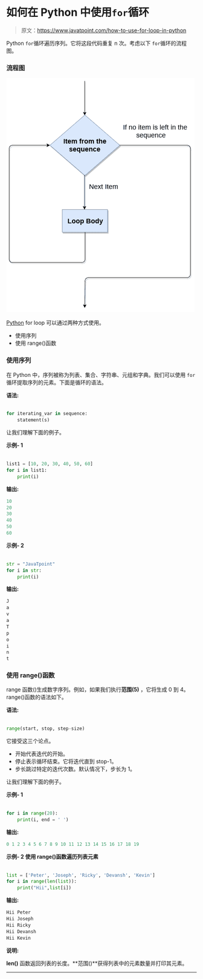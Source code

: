 # 如何在 Python 中使用`for`循环

> 原文：<https://www.javatpoint.com/how-to-use-for-loop-in-python>

Python `for`循环遍历序列。它将这段代码重复 n 次。考虑以下 `for`循环的流程图。

### 流程图

![How to install OpenCV in Python](img/c9c7868cbb99be1a01882250634bef15.png)

[Python](https://www.javatpoint.com/python-tutorial) for loop 可以通过两种方式使用。

*   使用序列
*   使用 range()函数

### 使用序列

在 Python 中，序列被称为列表、集合、字符串、元组和字典。我们可以使用 `for`循环提取序列的元素。下面是循环的语法。

**语法:**

```py

for iterating_var in sequence:
    statement(s)

```

让我们理解下面的例子。

**示例- 1**

```py

list1 = [10, 20, 30, 40, 50, 60]
for i in list1:
    print(i)

```

**输出:**

```py
10
20
30
40
50
60

```

**示例- 2**

```py

str = "JavaTpoint"
for i in str:
    print(i)

```

**输出:**

```py
J
a
v
a
T
p
o
i
n
t

```

### 使用 range()函数

range 函数()生成数字序列。例如，如果我们执行**范围(5)** ，它将生成 0 到 4。range()函数的语法如下。

**语法:**

```py

range(start, stop, step-size)

```

它接受这三个论点。

*   开始代表迭代的开始。
*   停止表示循环结束。它将迭代直到 stop-1。
*   步长跳过特定的迭代次数。默认情况下，步长为 1。

让我们理解下面的例子。

**示例- 1**

```py

for i in range(20):
    print(i, end = ' ')

```

**输出:**

```py
0 1 2 3 4 5 6 7 8 9 10 11 12 13 14 15 16 17 18 19

```

**示例- 2 使用 range()函数遍历列表元素**

```py

list = ['Peter', 'Joseph', 'Ricky', 'Devansh', 'Kevin']  
for i in range(len(list)):  
    print("Hii",list[i])  

```

**输出:**

```py
Hii Peter
Hii Joseph
Hii Ricky
Hii Devansh
Hii Kevin

```

**说明:**

**len()** 函数返回列表的长度。**范围()**获得列表中的元素数量并打印其元素。

* * *